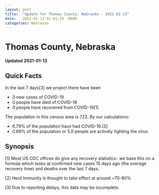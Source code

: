 ```yaml
---
layout: post
title:  "Update for Thomas County, Nebraska - 2021-01-13"
date:   2021-01-13 01:01:29 -0600
categories: Nebraska
---
```


# Thomas County, Nebraska
#### Updated 2021-01-13

## Quick Facts

In the last 7 days[3] we project there have been
- *3* new cases of COVID-19
- *0* people have died of COVID-19
- *0* people have recovered from COVID-19[1]

The population in this census area is 722. By our calculations:
- 6.79% of the population have had COVID-19.[2]
- 0.69% of the population or 5.0 people are actively fighting the virus.

## Synopsis




[1] Most US CDC offices do give any recovery statistics- we base this on a formula which looks at confirmed new cases
15 days ago (the average recovery time) and deaths over the last 7 days.

[2] Herd Immunity is thought to take effect at around ~70-80%

[3] Due to reporting delays, this data may be incomplete.
 
    